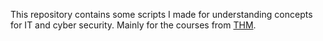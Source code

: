 This repository contains some scripts I made for understanding concepts for IT and cyber security. Mainly for the 
courses from [THM](https://www.tryhackme.com).
